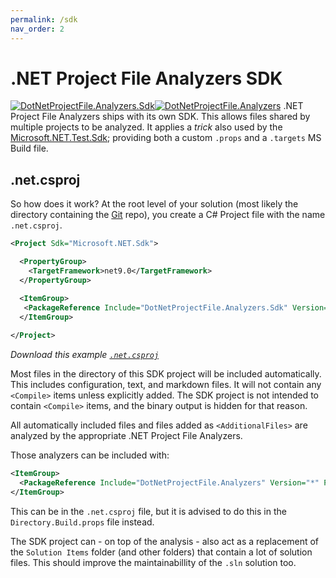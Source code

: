 ```yaml
---
permalink: /sdk
nav_order: 2
---
```


# .NET Project File Analyzers SDK
[![DotNetProjectFile.Analyzers.Sdk](https://img.shields.io/nuget/v/DotNetProjectFile.Analyzers.Sdk)![DotNetProjectFile.Analyzers](https://img.shields.io/nuget/dt/DotNetProjectFile.Analyzers.Sdk)](https://www.nuget.org/packages/DotNetProjectFile.Analyzers.Sdk)
.NET Project File Analyzers ships with its own SDK. This allows files shared by
multiple projects to be analyzed. It applies a *trick* also used by the
[Microsoft.NET.Test.Sdk](https://www.nuget.org/packages/Microsoft.NET.Test.Sdk);
providing both a custom `.props` and a `.targets` MS Build file.

## .net.csproj
So how does it work? At the root level of your solution (most likely the
directory containing the [Git](https://en.wikipedia.org/wiki/Git) repo), you
create a C# Project file with the name `.net.csproj`.

``` xml
<Project Sdk="Microsoft.NET.Sdk">

  <PropertyGroup>
    <TargetFramework>net9.0</TargetFramework>
  </PropertyGroup>

  <ItemGroup>
   <PackageReference Include="DotNetProjectFile.Analyzers.Sdk" Version="*" PrivateAssets="all" />
  </ItemGroup>
  
</Project>
```
*Download this example [`.net.csproj`](.net.csproj)*


Most files in the directory of this SDK project will be included automatically.
This includes configuration, text, and markdown files. It will not contain any
`<Compile>` items unless explicitly added. The SDK project is not intended to
contain `<Compile>` items, and the binary output is hidden for that reason.

All automatically included files and files added as `<AdditionalFiles>` are
analyzed by the appropriate .NET Project File Analyzers.

Those analyzers can be included with:

``` xml
<ItemGroup>
  <PackageReference Include="DotNetProjectFile.Analyzers" Version="*" PrivateAssets="all" />
</ItemGroup>
```

This can be in the `.net.csproj` file, but it is advised to do this in the
 `Directory.Build.props` file instead.

The SDK project can - on top of the analysis - also act as a replacement of
the `Solution Items` folder (and other folders) that contain a lot of
solution files. This should improve the maintainabillity of the `.sln`
solution too.
